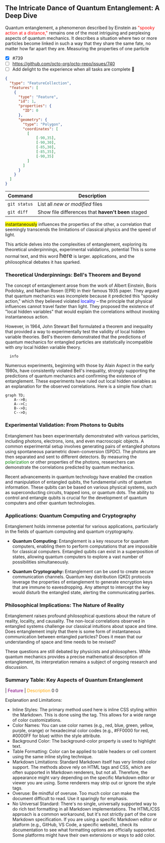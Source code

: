 ## The Intricate Dance of Quantum Entanglement: A Deep Dive

Quantum entanglement, a phenomenon described by Einstein as <span style="color:red;">"spooky action at a distance,"</span> remains one of the most intriguing and perplexing aspects of quantum mechanics.  It describes a situation where two or more particles become linked in such a way that they share the same fate, no matter how far apart they are.  Measuring the properties of one particle 

- [x] #739
- [ ] https://github.com/octo-org/octo-repo/issues/740
- [ ] Add delight to the experience when all tasks are complete :tada:

```geojson
{
  "type": "FeatureCollection",
  "features": [
    {
      "type": "Feature",
      "id": 1,
      "properties": {
        "ID": 0
      },
      "geometry": {
        "type": "Polygon",
        "coordinates": [
          [
              [-90,35],
              [-90,30],
              [-85,30],
              [-85,35],
              [-90,35]
          ]
        ]
      }
    }
  ]
}
```

| Command | Description |
| --- | --- |
| `git status` | List all *new or modified* files |
| `git diff` | Show file differences that **haven't been** staged |
<span style="background-color:yellow;">instantaneously</span> influences the properties of the other, a correlation that seemingly transcends the limitations of classical physics and the speed of light.

This article delves into the complexities of entanglement, exploring its theoretical underpinnings, experimental validations, potential This is some normal text, and this word <span style="font-size: 20px;">here</span> is larger.
 applications, and the philosophical debates it has sparked.

### Theoretical Underpinnings: Bell's Theorem and Beyond

The concept of entanglement arose from the work of Albert Einstein, Boris Podolsky, and Nathan Rosen (EPR) in their famous 1935 paper. They argued that quantum mechanics was incomplete because it predicted this "spooky action," which they believed violated <span style="color:blue;">locality</span> – the principle that physical influences cannot travel faster than light.  They proposed the existence of "local hidden variables" that would explain the correlations without invoking instantaneous action.

However, in 1964, John Stewart Bell formulated a theorem and inequality that provided a way to experimentally test the validity of local hidden variable theories.  Bell's theorem demonstrated that the predictions of quantum mechanics for entangled particles are statistically incompatible with *any* local hidden variable theory.

```mermaid
  info
```

Numerous experiments, beginning with those by Alain Aspect in the early 1980s, have consistently violated Bell's inequality, strongly supporting the predictions of quantum mechanics and confirming the existence of entanglement.  These experiments have ruled out local hidden variables as an explanation for the observed correlations.
Here is a simple flow chart:

```mermaid
graph TD;
    A-->B;
    A-->C;
    B-->D;
    C-->D;
```
### Experimental Validation: From Photons to Qubits

Entanglement has been experimentally demonstrated with various particles, including photons, electrons, ions, and even macroscopic objects.  A common experimental setup involves generating pairs of entangled photons using spontaneous parametric down-conversion (SPDC).  The photons are then separated and sent to different detectors.  By measuring the <span style="color:green;">polarization</span> or other properties of the photons, researchers can demonstrate the correlations predicted by quantum mechanics.

Recent advancements in quantum technology have enabled the creation and manipulation of entangled qubits, the fundamental units of quantum information.  These qubits can be based on various physical systems, such as superconducting circuits, trapped ions, or quantum dots.  The ability to control and entangle qubits is crucial for the development of quantum computers and other quantum technologies.

### Applications: Quantum Computing and Cryptography

Entanglement holds immense potential for various applications, particularly in the fields of quantum computing and quantum cryptography.

*   **Quantum Computing:** Entanglement is a key resource for quantum computers, enabling them to perform computations that are impossible for classical computers.  Entangled qubits can exist in a superposition of states, allowing quantum computers to explore a vast number of possibilities simultaneously.

*   **Quantum Cryptography:** Entanglement can be used to create secure communication channels.  Quantum key distribution (QKD) protocols leverage the properties of entanglement to generate encryption keys that are immune to eavesdropping.  Any attempt to intercept the key would disturb the entangled state, alerting the communicating parties.

### Philosophical Implications: The Nature of Reality

Entanglement raises profound philosophical questions about the nature of reality, locality, and causality.  The non-local correlations observed in entangled systems challenge our classical intuitions about space and time.  Does entanglement imply that there is some form of instantaneous communication between entangled particles?  Does it mean that our understanding of space and time needs to be revised?

These questions are still debated by physicists and philosophers.  While quantum mechanics provides a precise mathematical description of entanglement, its interpretation remains a subject of ongoing research and discussion.

### Summary Table: Key Aspects of Quantum Entanglement

| <span style="color:purple;">Feature</span>           | <span style="color:orange;">Description</span>                                                                                                                                                                                                                                                                                                                                                                                                                                                                                                                                                                                                                                                                                                                                                                                                                                                                                                                                                                                                                                                                                                                                                                                                                                                                                                                                                                                                                                                                                                                                                                                                                                                                                                                                                                                                                                                                                                                                                                                                                                                                                                                                                                                                                                                                                                                                                                                                                                                                                                                                                                                                                                                                                                                                                                                                                                                                                                                                                                                                                                                                                                                                                                                                                                                                                                                                                                                                                                                                                                                                                                                                                                                                                                                                                                                                                                                                                                                                                                                                                                                                                                                                                                                                                                                                                                                                                                                                                                                                                                                                                                                                                                                                                                                                                                                                                                                                                                                                                                                                                                                                                                                                                                                                                                                                                                                                                                                                                                                                                                                                                                                                                                                                                                                                                                                                                                                                                                                                                                                                                                                                                                                                                                                                                                                                                                                                                                                                                                                                                                                                                                                                                                                                                                                                                                                                                                                                                                                                                                                                                                                                                                                                                                                                                                                                                                                                                                                                                                                                                                                                                                                                                                                                                                                                                                                                                                                                                                                                                                                                                                                                                                                                                                                                                                                                                                                                                                                                                                                                                                                                                                                                                                                                                                                                                                                                                                                                                                                                                                                                                                                                                                                                                                                                                                                                                                                                                                                                                                                                                                                                                                                                                                                                                                                                                                                                                                                                                                                                                                                                                                                                                                                                                                                                                                                                                                                                                                                                                                                                                                                                                                                                                                                                                                                                                                                                                                                                                                                                                                                                                                                                                                                                                                                                                                                                                                                                                                                                                                                                                                                                                                                                                                                                                                                                                                                                                                                                                                                                                                                                                                                                                                                                                                                                                                                                                                                                                                                                                                                                                                                                                                                                                                                                                                                                                                                                                                                                                                                                                                                                                                                                                                                                                                                                                                                                                                                                                                                                                                                                                                                                                                                                                                                                                                                                                                                                                                                                                                                                                                                                                                                                                                                                                                                                                                                                                                                                                                                                                                                                                                                                                                                                                                                                                                                                                                                                                                                                                                                                                                                                                                                                                                                                                                                                                                                                                                                                                                                                                                                                                                                                                                                                                                                                                                                                                                                                                                                                                                                                                                                                                                                                                                                                                                                                                                                                                                                                                                                                                                                                                                                                                                                                                                                                                                                                                                                                                                                                                                                                                                                                                                                                                                                                                                                                                                                                                                                                                                                                                                                                                                                                                                                                                                                                                                                                                                                                                                                                                                                                                                                                                                                                                                                                                                                                                                                                                                                                                                                                                                                                                                                                                                                                                                                                                                                                                                                                                                                                                                                                                                                                                                                                                                                                                                                                                                                                                                                                                                                                                                                                     0                                                                                                                                                                                                                                                                                                                                                                                                                                                                                                                                                                                                                                                                                                                                                                                                                                                                                                                                                                                                                                                                                                                                                                                                                                                                                                                                                                                                                                                                                                                                                                                                                                                                                                                                                                                                                                                                                                                                                                                                                                                                                                                                                                                                                                                                                                                                                                                                                                                                                                                                                 0

Explanation and Limitations:
 * Inline Styles:  The primary method used here is inline CSS styling within the Markdown. This is done using the <span style="..."> tag.  This allows for a wide range of color customizations.
 * Color Names: You can use color names (e.g., red, blue, green, yellow, purple, orange) or hexadecimal color codes (e.g., #FF0000 for red, #0000FF for blue) within the style attribute.
 * Background Color: The background-color property is used to highlight text.
 * Table Formatting:  Color can be applied to table headers or cell content using the same inline styling technique.
 * Markdown Limitations: Standard Markdown itself has very limited color support.  The methods above rely on HTML tags and CSS, which are often supported in Markdown renderers, but not all.  Therefore, the appearance might vary depending on the specific Markdown editor or viewer you are using.  Some renderers may strip out or ignore the style tags.
 * Overuse: Be mindful of overuse. Too much color can make the document difficult to read.  Use it sparingly for emphasis.
 * No Universal Standard: There's no single, universally supported way to do rich text formatting in all Markdown implementations.  The HTML/CSS approach is a common workaround, but it's not strictly part of the core Markdown specification.
If you are using a specific Markdown editor or platform (e.g., GitHub, VS Code, a specific website), check its documentation to see what formatting options are officially supported.  Some platforms might have their own extensions or ways to add color.
